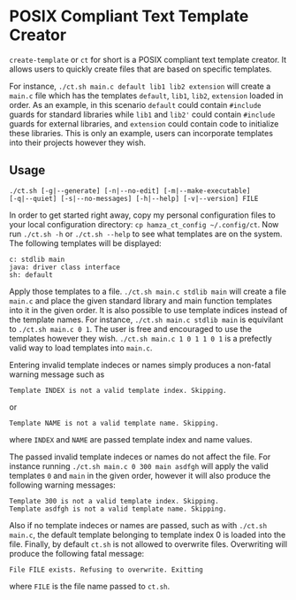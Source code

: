 # POSIX Compliant Text Template Creator

`create-template` or `ct` for short is a POSIX compliant text template creator.
It allows users to quickly create files that are based on specific templates.

For instance, `./ct.sh main.c default lib1 lib2 extension` will create a `main.c` file which
has the templates `default`, `lib1`, `lib2`, `extension` loaded in order. As an example, in this
scenario `default` could contain `#include` guards for standard libraries while	`lib1` and `lib2'`
could contain `#include` guards for external libraries, and `extension` could contain code to initialize
these libraries. This is only an example, users can incorporate templates into their projects however 
they wish.

## Usage

```
./ct.sh [-g|--generate] [-n|--no-edit] [-m|--make-executable]
[-q|--quiet] [-s|--no-messages] [-h|--help] [-v|--version] FILE 
```

In order to get started right away, copy my personal configuration files to your local configuration 
directory: `cp hamza_ct_config ~/.config/ct`. Now run `./ct.sh -h` or `./ct.sh --help` to see what templates
are on the system. The following templates will be displayed: 
```
c: stdlib main 
java: driver class interface 
sh: default
```

Apply those templates to a file. `./ct.sh main.c stdlib main` will create a file `main.c` and place the given standard library
and main function templates into it in the given order. It is also possible to use template indices instead of the template names.
For instance, `./ct.sh main.c stdlib main` is equivilant to `./ct.sh main.c 0 1`. The user is free and encouraged to use the templates
however they wish. `./ct.sh main.c 1 0 1 1 0 1` is a prefectly valid way to load templates into `main.c`. 

Entering invalid template indeces or names simply produces a non-fatal warning message such as 
```
Template INDEX is not a valid template index. Skipping.
```
or 
```
Template NAME is not a valid template name. Skipping.
```
where `INDEX` and `NAME` are passed template index and name values.

The passed invalid template indeces or names do not affect the file. For instance running `./ct.sh main.c 0 300 main asdfgh` 
will apply the valid templates `0` and `main` in the given order, however it will also produce the following warning messages:
```
Template 300 is not a valid template index. Skipping.
Template asdfgh is not a valid template name. Skipping.
```

Also if no template indeces or names are passed, such as with `./ct.sh main.c`, the default template belonging to template index 0
is loaded into the file. Finally, by default `ct.sh` is not allowed to overwrite files. Overwriting will produce the following fatal message:
```
File FILE exists. Refusing to overwrite. Exitting
```
where `FILE` is the file name passed to `ct.sh`.
